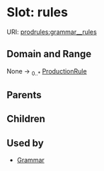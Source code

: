 
# Slot: rules




URI: [prodrules:grammar__rules](https://w3id.org/linkml/schemagrammar/prodrules/grammar__rules)


## Domain and Range

None &#8594;  <sub>0..\*</sub> [ProductionRule](ProductionRule.md)

## Parents


## Children


## Used by

 * [Grammar](Grammar.md)
